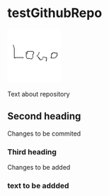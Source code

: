 # testGithubRepo

![logo](logo.png)

Text about repository

## Second heading

Changes to be commited

### Third heading

Changes to be added

### text to be addded








